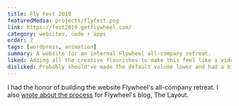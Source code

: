 ```yaml
---
title: Fly Fest 2019
featuredMedia: projects/flyfest.png
link: https://fest2019.getflywheel.com/
category: websites, code + apps
order: 2
tags: [wordpress, animation]
summary: A website for an internal Flywheel all-company retreat.
liked: Adding all the creative flourishes to make this feel like a video game in an arcade cabinet, including all the little hidden Easter eggs, was a delight.
disliked: Probably should've made the default volume lower and had a bit of a warning about it. Or maybe even given sound controls. Oh, well.
---
```


I had the honor of building the website Flywheel's all-company retreat. I also [wrote about the process](https://getflywheel.com/layout/leveling-up-flywheels-retreat-website/) for Flywheel's blog, The Layout.
